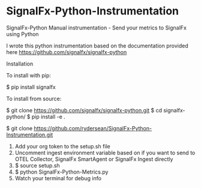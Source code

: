 # SignalFx-Python-Instrumentation
SignalFx-Python Manual instrumentation - Send your metrics to SignalFx using Python

I wrote this python instrumentation based on the documentation provided here https://github.com/signalfx/signalfx-python

Installation

To install with pip:

$ pip install signalfx

To install from source:

$ git clone https://github.com/signalfx/signalfx-python.git
$ cd signalfx-python/
$ pip install -e .

$ git clone https://github.com/rydersean/SignalFx-Python-Instrumentation.git
1. Add your org token to the setup.sh file
2. Uncomment ingest environment variable based on if you want to send to OTEL Collector, SignalFx SmartAgent or SignalFx Ingest directly
2. $ source setup.sh
3. $ python SignalFx-Python-Metrics.py
4. Watch your terminal for debug info
